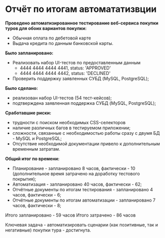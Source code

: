 # Отчёт по итогам автомататизвции

**Проведено автоматизированное тестирование веб-сервиса покупки туров для обоих вариантов покупки:**
+ Обычная оплата по дебетовой карте
+ Выдача кредита по данным банковской карты.

**Было запланировано:**
+ Реализовать набор UI-тестов по предоставленным данным
  - 4444 4444 4444 4441, status: 'APPROVED'
  - 4444 4444 4444 4442, status: 'DECLINED'
+ Проверить поддержку заявленных СУБД (MySQL, PostgreSQL);

**Было сделано:**
+ реализован набор UI-тестов (54 тест-кейсов);
+ подтверждена заявленная поддержка СУБД (MySQL, PostgreSQL);

**Сработавшие риски:**
+ трудности с поиском необходимых CSS-селекторов
+ наличие различных багов в тестируемом приложении;
+ сложности, связанные с необходимостью работы сразу с двумя БД - MySQL и PostgreSQL;
+ Отсутствие необходимой документации привело к дополнительным временным затратам.

**Общий итог по времени:**
+ Планирование - запланировано 8 часов, фактически - 10 (дополнительное время затрачено на доработку тестового покрытия);
+ Автоматизация - запланировано 40 часов, фактически - 62;
+ Отчётные документы по итогам тестирования - запланировано 4 часов, фактически - 6;
+ Отчётные документы по итогам автоматизации - запланировано 7 часов, фактически - 8;

Итого запланировано - 59 часов
Итого затрачено - 86 часов

Ключевая задача - автоматизировать сценарии (как позитивные, так и негативные) покупки тура - достигнута.
